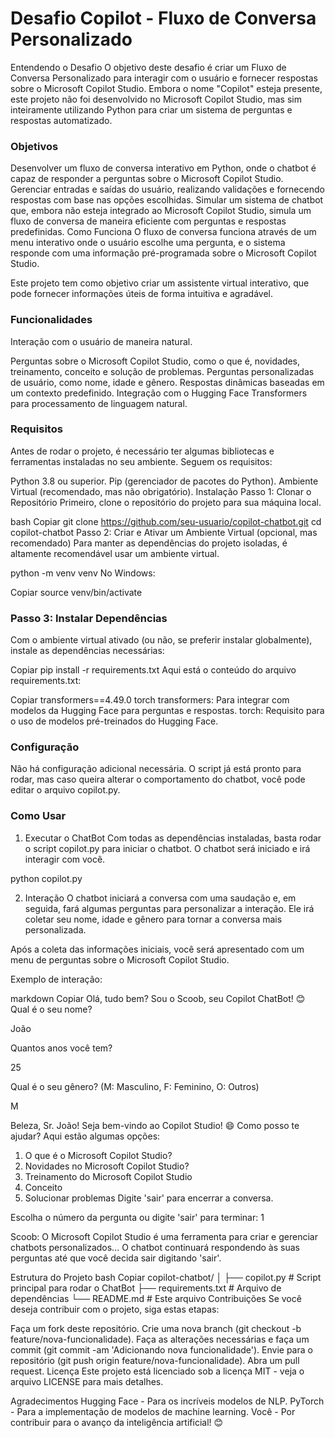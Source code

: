 # Desafio Copilot - Fluxo de Conversa Personalizado
Entendendo o Desafio
O objetivo deste desafio é criar um Fluxo de Conversa Personalizado para interagir com o usuário e fornecer respostas sobre o Microsoft Copilot Studio. Embora o nome "Copilot" esteja presente, este projeto não foi desenvolvido no Microsoft Copilot Studio, mas sim inteiramente utilizando Python para criar um sistema de perguntas e respostas automatizado.

### Objetivos
Desenvolver um fluxo de conversa interativo em Python, onde o chatbot é capaz de responder a perguntas sobre o Microsoft Copilot Studio.
Gerenciar entradas e saídas do usuário, realizando validações e fornecendo respostas com base nas opções escolhidas.
Simular um sistema de chatbot que, embora não esteja integrado ao Microsoft Copilot Studio, simula um fluxo de conversa de maneira eficiente com perguntas e respostas predefinidas.
Como Funciona
O fluxo de conversa funciona através de um menu interativo onde o usuário escolhe uma pergunta, e o sistema responde com uma informação pré-programada sobre o Microsoft Copilot Studio.

Este projeto tem como objetivo criar um assistente virtual interativo, que pode fornecer informações úteis de forma intuitiva e agradável.

### Funcionalidades

Interação com o usuário de maneira natural.

Perguntas sobre o Microsoft Copilot Studio, como o que é, novidades, treinamento, conceito e solução de problemas.
Perguntas personalizadas de usuário, como nome, idade e gênero.
Respostas dinâmicas baseadas em um contexto predefinido.
Integração com o Hugging Face Transformers para processamento de linguagem natural.

### Requisitos

Antes de rodar o projeto, é necessário ter algumas bibliotecas e ferramentas instaladas no seu ambiente. Seguem os requisitos:

Python 3.8 ou superior.
Pip (gerenciador de pacotes do Python).
Ambiente Virtual (recomendado, mas não obrigatório).
Instalação
Passo 1: Clonar o Repositório
Primeiro, clone o repositório do projeto para sua máquina local.

bash
Copiar
git clone https://github.com/seu-usuario/copilot-chatbot.git
cd copilot-chatbot
Passo 2: Criar e Ativar um Ambiente Virtual (opcional, mas recomendado)
Para manter as dependências do projeto isoladas, é altamente recomendável usar um ambiente virtual.

python -m venv venv
No Windows:

Copiar
source venv/bin/activate

### Passo 3: Instalar Dependências

Com o ambiente virtual ativado (ou não, se preferir instalar globalmente), instale as dependências necessárias:

Copiar
pip install -r requirements.txt
Aqui está o conteúdo do arquivo requirements.txt:

Copiar
transformers==4.49.0
torch
transformers: Para integrar com modelos da Hugging Face para perguntas e respostas.
torch: Requisito para o uso de modelos pré-treinados do Hugging Face.

### Configuração

Não há configuração adicional necessária. O script já está pronto para rodar, mas caso queira alterar o comportamento do chatbot, você pode editar o arquivo copilot.py.

### Como Usar
1. Executar o ChatBot
Com todas as dependências instaladas, basta rodar o script copilot.py para iniciar o chatbot. O chatbot será iniciado e irá interagir com você.

python copilot.py

2. Interação
O chatbot iniciará a conversa com uma saudação e, em seguida, fará algumas perguntas para personalizar a interação. Ele irá coletar seu nome, idade e gênero para tornar a conversa mais personalizada.

Após a coleta das informações iniciais, você será apresentado com um menu de perguntas sobre o Microsoft Copilot Studio.

Exemplo de interação:

markdown
Copiar
Olá, tudo bem? Sou o Scoob, seu Copilot ChatBot! 😊
Qual é o seu nome?

João

Quantos anos você tem?

25

Qual é o seu gênero? (M: Masculino, F: Feminino, O: Outros)

M

Beleza, Sr. João! Seja bem-vindo ao Copilot Studio! 😄
Como posso te ajudar? Aqui estão algumas opções:
1. O que é o Microsoft Copilot Studio?
2. Novidades no Microsoft Copilot Studio?
3. Treinamento do Microsoft Copilot Studio
4. Conceito
5. Solucionar problemas
Digite 'sair' para encerrar a conversa.

Escolha o número da pergunta ou digite 'sair' para terminar: 1

Scoob: O Microsoft Copilot Studio é uma ferramenta para criar e gerenciar chatbots personalizados...
O chatbot continuará respondendo às suas perguntas até que você decida sair digitando 'sair'.

Estrutura do Projeto
bash
Copiar
copilot-chatbot/
│
├── copilot.py             # Script principal para rodar o ChatBot
├── requirements.txt       # Arquivo de dependências
└── README.md              # Este arquivo
Contribuições
Se você deseja contribuir com o projeto, siga estas etapas:

Faça um fork deste repositório.
Crie uma nova branch (git checkout -b feature/nova-funcionalidade).
Faça as alterações necessárias e faça um commit (git commit -am 'Adicionando nova funcionalidade').
Envie para o repositório (git push origin feature/nova-funcionalidade).
Abra um pull request.
Licença
Este projeto está licenciado sob a licença MIT - veja o arquivo LICENSE para mais detalhes.

Agradecimentos
Hugging Face - Para os incríveis modelos de NLP.
PyTorch - Para a implementação de modelos de machine learning.
Você - Por contribuir para o avanço da inteligência artificial! 😊
